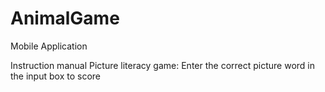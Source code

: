 # AnimalGame
Mobile Application

Instruction manual
Picture literacy game: Enter the correct picture word in the input box to score
